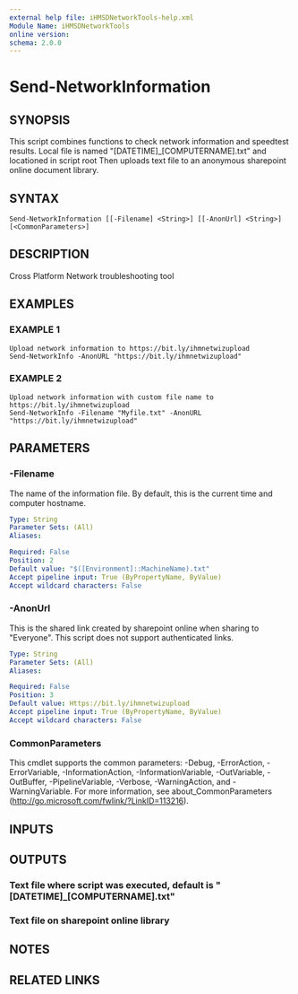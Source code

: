 ```yaml
---
external help file: iHMSDNetworkTools-help.xml
Module Name: iHMSDNetworkTools
online version:
schema: 2.0.0
---
```


# Send-NetworkInformation

## SYNOPSIS
This script combines functions to check network information and speedtest results.
Local file is named "\[DATETIME\]_\[COMPUTERNAME\].txt" and locationed in script root
Then uploads text file to an anonymous sharepoint online document library.

## SYNTAX

```
Send-NetworkInformation [[-Filename] <String>] [[-AnonUrl] <String>] [<CommonParameters>]
```

## DESCRIPTION
Cross Platform Network troubleshooting tool

## EXAMPLES

### EXAMPLE 1
```
Upload network information to https://bit.ly/ihmnetwizupload
Send-NetworkInfo -AnonURL "https://bit.ly/ihmnetwizupload"
```

### EXAMPLE 2
```
Upload network information with custom file name to https://bit.ly/ihmnetwizupload
Send-NetworkInfo -Filename "Myfile.txt" -AnonURL "https://bit.ly/ihmnetwizupload"
```

## PARAMETERS

### -Filename
The name of the information file.
By default, this is the current time and computer hostname.

```yaml
Type: String
Parameter Sets: (All)
Aliases:

Required: False
Position: 2
Default value: "$([Environment]::MachineName).txt"
Accept pipeline input: True (ByPropertyName, ByValue)
Accept wildcard characters: False
```

### -AnonUrl
This is the shared link created by sharepoint online when sharing to "Everyone".
This script does not support authenticated links.

```yaml
Type: String
Parameter Sets: (All)
Aliases:

Required: False
Position: 3
Default value: Https://bit.ly/ihmnetwizupload
Accept pipeline input: True (ByPropertyName, ByValue)
Accept wildcard characters: False
```

### CommonParameters
This cmdlet supports the common parameters: -Debug, -ErrorAction, -ErrorVariable, -InformationAction, -InformationVariable, -OutVariable, -OutBuffer, -PipelineVariable, -Verbose, -WarningAction, and -WarningVariable.
For more information, see about_CommonParameters (http://go.microsoft.com/fwlink/?LinkID=113216).

## INPUTS

## OUTPUTS

### Text file where script was executed, default is "[DATETIME]_[COMPUTERNAME].txt"
### Text file on sharepoint online library
## NOTES

## RELATED LINKS
